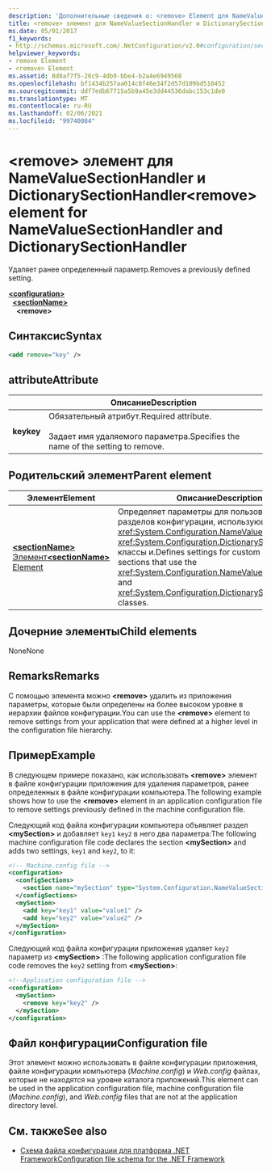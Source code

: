 ```yaml
---
description: 'Дополнительные сведения о: <remove> Element для NameValueSectionHandler и DictionarySectionHandler'
title: <remove> элемент для NameValueSectionHandler и DictionarySectionHandler
ms.date: 05/01/2017
f1_keywords:
- http://schemas.microsoft.com/.NetConfiguration/v2.0#configuration/sectionName/remove
helpviewer_keywords:
- remove Element
- <remove> Element
ms.assetid: 8d8af7f5-26c9-4db9-bbe4-b2a4e6949568
ms.openlocfilehash: bf1434b257aa014c8f46e34f2d57d109bd510452
ms.sourcegitcommit: ddf7edb67715a5b9a45e3dd44536dabc153c1de0
ms.translationtype: MT
ms.contentlocale: ru-RU
ms.lasthandoff: 02/06/2021
ms.locfileid: "99740084"
---
```

# <a name="remove-element-for-namevaluesectionhandler-and-dictionarysectionhandler"></a><span data-ttu-id="f2215-103">\<remove> элемент для NameValueSectionHandler и DictionarySectionHandler</span><span class="sxs-lookup"><span data-stu-id="f2215-103">\<remove> element for NameValueSectionHandler and DictionarySectionHandler</span></span>

<span data-ttu-id="f2215-104">Удаляет ранее определенный параметр.</span><span class="sxs-lookup"><span data-stu-id="f2215-104">Removes a previously defined setting.</span></span>

[**\<configuration>**](configuration-element.md)\
&nbsp;&nbsp;[**\<sectionName>**](custom-element-2.md)\
&nbsp;&nbsp;&nbsp;&nbsp;**\<remove>**

## <a name="syntax"></a><span data-ttu-id="f2215-105">Синтаксис</span><span class="sxs-lookup"><span data-stu-id="f2215-105">Syntax</span></span>

```xml
<add remove="key" />
```

## <a name="attribute"></a><span data-ttu-id="f2215-106">attribute</span><span class="sxs-lookup"><span data-stu-id="f2215-106">Attribute</span></span>

|           | <span data-ttu-id="f2215-107">Описание</span><span class="sxs-lookup"><span data-stu-id="f2215-107">Description</span></span> |
| --------- | ----------- |
| <span data-ttu-id="f2215-108">**key**</span><span class="sxs-lookup"><span data-stu-id="f2215-108">**key**</span></span>   | <span data-ttu-id="f2215-109">Обязательный атрибут.</span><span class="sxs-lookup"><span data-stu-id="f2215-109">Required attribute.</span></span><br><br><span data-ttu-id="f2215-110">Задает имя удаляемого параметра.</span><span class="sxs-lookup"><span data-stu-id="f2215-110">Specifies the name of the setting to remove.</span></span> |

## <a name="parent-element"></a><span data-ttu-id="f2215-111">Родительский элемент</span><span class="sxs-lookup"><span data-stu-id="f2215-111">Parent element</span></span>

| <span data-ttu-id="f2215-112">Элемент</span><span class="sxs-lookup"><span data-stu-id="f2215-112">Element</span></span> | <span data-ttu-id="f2215-113">Описание</span><span class="sxs-lookup"><span data-stu-id="f2215-113">Description</span></span> |
| ------- | ------------|
| [<span data-ttu-id="f2215-114">**\<sectionName>** Элемент</span><span class="sxs-lookup"><span data-stu-id="f2215-114">**\<sectionName>** Element</span></span>](custom-element-2.md) | <span data-ttu-id="f2215-115">Определяет параметры для пользовательских разделов конфигурации, использующих <xref:System.Configuration.NameValueSectionHandler> <xref:System.Configuration.DictionarySectionHandler> классы и.</span><span class="sxs-lookup"><span data-stu-id="f2215-115">Defines settings for custom configuration sections that use the <xref:System.Configuration.NameValueSectionHandler> and <xref:System.Configuration.DictionarySectionHandler> classes.</span></span> |

## <a name="child-elements"></a><span data-ttu-id="f2215-116">Дочерние элементы</span><span class="sxs-lookup"><span data-stu-id="f2215-116">Child elements</span></span>

<span data-ttu-id="f2215-117">None</span><span class="sxs-lookup"><span data-stu-id="f2215-117">None</span></span>

## <a name="remarks"></a><span data-ttu-id="f2215-118">Remarks</span><span class="sxs-lookup"><span data-stu-id="f2215-118">Remarks</span></span>

<span data-ttu-id="f2215-119">С помощью элемента можно **\<remove>** удалить из приложения параметры, которые были определены на более высоком уровне в иерархии файлов конфигурации.</span><span class="sxs-lookup"><span data-stu-id="f2215-119">You can use the **\<remove>** element to remove settings from your application that were defined at a higher level in the configuration file hierarchy.</span></span>

## <a name="example"></a><span data-ttu-id="f2215-120">Пример</span><span class="sxs-lookup"><span data-stu-id="f2215-120">Example</span></span>

<span data-ttu-id="f2215-121">В следующем примере показано, как использовать **\<remove>** элемент в файле конфигурации приложения для удаления параметров, ранее определенных в файле конфигурации компьютера.</span><span class="sxs-lookup"><span data-stu-id="f2215-121">The following example shows how to use the **\<remove>** element in an application configuration file to remove settings previously defined in the machine configuration file.</span></span>

<span data-ttu-id="f2215-122">Следующий код файла конфигурации компьютера объявляет раздел **\<mySection>** и добавляет `key1` `key2` в него два параметра:</span><span class="sxs-lookup"><span data-stu-id="f2215-122">The following machine configuration file code declares the section **\<mySection>** and adds two settings, `key1` and `key2`, to it:</span></span>

```xml
<!-- Machine.config file -->
<configuration>
  <configSections>
    <section name="mySection" type="System.Configuration.NameValueSectionHandler,System" />
  </configSections>
  <mySection>
    <add key="key1" value="value1" />
    <add key="key2" value="value2" />
  </mySection>
</configuration>
```

<span data-ttu-id="f2215-123">Следующий код файла конфигурации приложения удаляет `key2` параметр из **\<mySection>** :</span><span class="sxs-lookup"><span data-stu-id="f2215-123">The following application configuration file code removes the `key2` setting from **\<mySection>**:</span></span>

```xml
<!--Application configuration file -->
<configuration>
  <mySection>
    <remove key="key2" />
  </mySection>
</configuration>
```

## <a name="configuration-file"></a><span data-ttu-id="f2215-124">Файл конфигурации</span><span class="sxs-lookup"><span data-stu-id="f2215-124">Configuration file</span></span>

<span data-ttu-id="f2215-125">Этот элемент можно использовать в файле конфигурации приложения, файле конфигурации компьютера (*Machine.config*) и *Web.config* файлах, которые не находятся на уровне каталога приложений.</span><span class="sxs-lookup"><span data-stu-id="f2215-125">This element can be used in the application configuration file, machine configuration file (*Machine.config*), and *Web.config* files that are not at the application directory level.</span></span>

## <a name="see-also"></a><span data-ttu-id="f2215-126">См. также</span><span class="sxs-lookup"><span data-stu-id="f2215-126">See also</span></span>

- [<span data-ttu-id="f2215-127">Схема файла конфигурации для платформа .NET Framework</span><span class="sxs-lookup"><span data-stu-id="f2215-127">Configuration file schema for the .NET Framework</span></span>](index.md)

